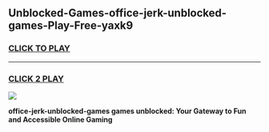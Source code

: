 
## Unblocked-Games-office-jerk-unblocked-games-Play-Free-yaxk9
<h3>
<a href="https://premium76.site?title=office-jerk-unblocked-games&ref=18A1">CLICK TO PLAY</a></h3>
<hr>

<h3>
<a href="https://premium76.site?title=office-jerk-unblocked-games&ref=18A1">CLICK 2 PLAY</a>
  
</h3>

<a href="https://premium76.site?title=office-jerk-unblocked-games&ref=18A1"><img src="https://clearcache.store/games.png"></a>


**office-jerk-unblocked-games games unblocked: Your Gateway to Fun and Accessible Online Gaming**
